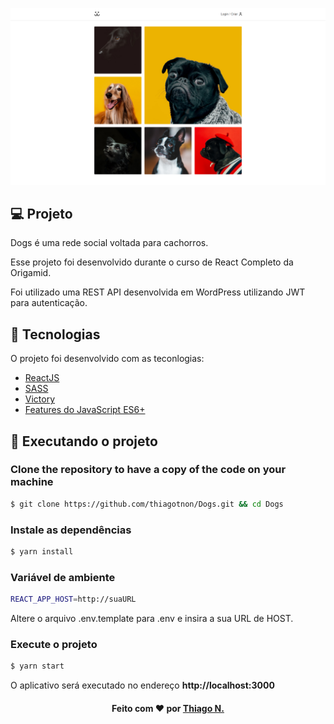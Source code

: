 ![Badge](.github/screenshot.png)

## 💻 Projeto

Dogs é uma rede social voltada para cachorros.

Esse projeto foi desenvolvido durante o curso de React Completo da Origamid.

Foi utilizado uma REST API desenvolvida em WordPress utilizando JWT para autenticação.

## 🧭 Tecnologias

O projeto foi desenvolvido com as teconlogias:

- [ReactJS](https://reactjs.org/)
- [SASS](https://sass-lang.com)
- [Victory](https://formidable.com/open-source/victory/)
- [Features do JavaScript ES6+](https://www.javascript.com/)

<h2>
  📌 Executando o projeto
</h2>

### Clone the repository to have a copy of the code on your machine

```bash
$ git clone https://github.com/thiagotnon/Dogs.git && cd Dogs
```

### Instale as dependências

```bash
$ yarn install
```

### Variável de ambiente

```bash
REACT_APP_HOST=http://suaURL
```

Altere o arquivo .env.template para .env e insira a sua URL de HOST.

### Execute o projeto

```bash
$ yarn start
```

O aplicativo será executado no endereço **http://localhost:3000**

<h4 align=center>Feito com ❤️ por <a href="https://www.linkedin.com/in/thiago-nascimento-2540a0a3/">Thiago N.</a></h4>

